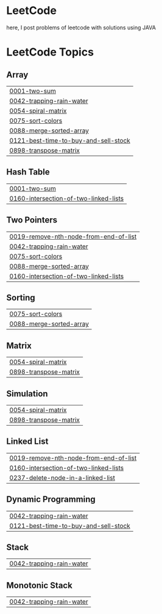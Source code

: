 # LeetCode
here, I post problems of leetcode with solutions using JAVA

<!---LeetCode Topics Start-->
# LeetCode Topics
## Array
|  |
| ------- |
| [0001-two-sum](https://github.com/arpitgupta088/LeetCode/tree/master/0001-two-sum) |
| [0042-trapping-rain-water](https://github.com/arpitgupta088/LeetCode/tree/master/0042-trapping-rain-water) |
| [0054-spiral-matrix](https://github.com/arpitgupta088/LeetCode/tree/master/0054-spiral-matrix) |
| [0075-sort-colors](https://github.com/arpitgupta088/LeetCode/tree/master/0075-sort-colors) |
| [0088-merge-sorted-array](https://github.com/arpitgupta088/LeetCode/tree/master/0088-merge-sorted-array) |
| [0121-best-time-to-buy-and-sell-stock](https://github.com/arpitgupta088/LeetCode/tree/master/0121-best-time-to-buy-and-sell-stock) |
| [0898-transpose-matrix](https://github.com/arpitgupta088/LeetCode/tree/master/0898-transpose-matrix) |
## Hash Table
|  |
| ------- |
| [0001-two-sum](https://github.com/arpitgupta088/LeetCode/tree/master/0001-two-sum) |
| [0160-intersection-of-two-linked-lists](https://github.com/arpitgupta088/LeetCode/tree/master/0160-intersection-of-two-linked-lists) |
## Two Pointers
|  |
| ------- |
| [0019-remove-nth-node-from-end-of-list](https://github.com/arpitgupta088/LeetCode/tree/master/0019-remove-nth-node-from-end-of-list) |
| [0042-trapping-rain-water](https://github.com/arpitgupta088/LeetCode/tree/master/0042-trapping-rain-water) |
| [0075-sort-colors](https://github.com/arpitgupta088/LeetCode/tree/master/0075-sort-colors) |
| [0088-merge-sorted-array](https://github.com/arpitgupta088/LeetCode/tree/master/0088-merge-sorted-array) |
| [0160-intersection-of-two-linked-lists](https://github.com/arpitgupta088/LeetCode/tree/master/0160-intersection-of-two-linked-lists) |
## Sorting
|  |
| ------- |
| [0075-sort-colors](https://github.com/arpitgupta088/LeetCode/tree/master/0075-sort-colors) |
| [0088-merge-sorted-array](https://github.com/arpitgupta088/LeetCode/tree/master/0088-merge-sorted-array) |
## Matrix
|  |
| ------- |
| [0054-spiral-matrix](https://github.com/arpitgupta088/LeetCode/tree/master/0054-spiral-matrix) |
| [0898-transpose-matrix](https://github.com/arpitgupta088/LeetCode/tree/master/0898-transpose-matrix) |
## Simulation
|  |
| ------- |
| [0054-spiral-matrix](https://github.com/arpitgupta088/LeetCode/tree/master/0054-spiral-matrix) |
| [0898-transpose-matrix](https://github.com/arpitgupta088/LeetCode/tree/master/0898-transpose-matrix) |
## Linked List
|  |
| ------- |
| [0019-remove-nth-node-from-end-of-list](https://github.com/arpitgupta088/LeetCode/tree/master/0019-remove-nth-node-from-end-of-list) |
| [0160-intersection-of-two-linked-lists](https://github.com/arpitgupta088/LeetCode/tree/master/0160-intersection-of-two-linked-lists) |
| [0237-delete-node-in-a-linked-list](https://github.com/arpitgupta088/LeetCode/tree/master/0237-delete-node-in-a-linked-list) |
## Dynamic Programming
|  |
| ------- |
| [0042-trapping-rain-water](https://github.com/arpitgupta088/LeetCode/tree/master/0042-trapping-rain-water) |
| [0121-best-time-to-buy-and-sell-stock](https://github.com/arpitgupta088/LeetCode/tree/master/0121-best-time-to-buy-and-sell-stock) |
## Stack
|  |
| ------- |
| [0042-trapping-rain-water](https://github.com/arpitgupta088/LeetCode/tree/master/0042-trapping-rain-water) |
## Monotonic Stack
|  |
| ------- |
| [0042-trapping-rain-water](https://github.com/arpitgupta088/LeetCode/tree/master/0042-trapping-rain-water) |
<!---LeetCode Topics End-->